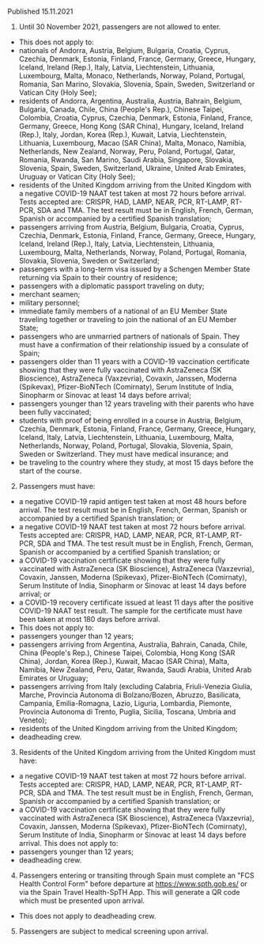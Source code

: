Published 15.11.2021
1. Until 30 November 2021, passengers are not allowed to enter.
- This does not apply to:
- nationals of Andorra, Austria, Belgium, Bulgaria, Croatia, Cyprus, Czechia, Denmark, Estonia, Finland, France, Germany, Greece, Hungary, Iceland, Ireland (Rep.), Italy, Latvia, Liechtenstein, Lithuania, Luxembourg, Malta, Monaco, Netherlands, Norway, Poland, Portugal, Romania, San Marino, Slovakia, Slovenia, Spain, Sweden, Switzerland or Vatican City (Holy See);
- residents of Andorra, Argentina, Australia, Austria, Bahrain, Belgium, Bulgaria, Canada, Chile, China (People's Rep.), Chinese Taipei, Colombia, Croatia, Cyprus, Czechia, Denmark, Estonia, Finland, France, Germany, Greece, Hong Kong (SAR China), Hungary, Iceland, Ireland (Rep.), Italy, Jordan, Korea (Rep.), Kuwait, Latvia, Liechtenstein, Lithuania, Luxembourg, Macao (SAR China), Malta, Monaco, Namibia, Netherlands, New Zealand, Norway, Peru, Poland, Portugal, Qatar, Romania, Rwanda, San Marino, Saudi Arabia, Singapore, Slovakia, Slovenia, Spain, Sweden, Switzerland, Ukraine, United Arab Emirates, Uruguay or Vatican City (Holy See);
- residents of the United Kingdom arriving from the United Kingdom with a negative COVID-19 NAAT test taken at most 72 hours before arrival. Tests accepted are: CRISPR, HAD, LAMP, NEAR, PCR, RT-LAMP, RT-PCR, SDA and TMA. The test result must be in English, French, German, Spanish or accompanied by a certified Spanish translation;
- passengers arriving from Austria, Belgium, Bulgaria, Croatia, Cyprus, Czechia, Denmark, Estonia, Finland, France, Germany, Greece, Hungary, Iceland, Ireland (Rep.), Italy, Latvia, Liechtenstein, Lithuania, Luxembourg, Malta, Netherlands, Norway, Poland, Portugal, Romania, Slovakia, Slovenia, Sweden or Switzerland;
- passengers with a long-term visa issued by a Schengen Member State returning via Spain to their country of residence;
- passengers with a diplomatic passport traveling on duty;
- merchant seamen;
- military personnel;
- immediate family members of a national of an EU Member State traveling together or traveling to join the national of an EU Member State;
- passengers who are unmarried partners of nationals of Spain. They must have a confirmation of their relationship issued by a consulate of Spain;
- passengers older than 11 years with a COVID-19 vaccination certificate showing that they were fully vaccinated with AstraZeneca (SK Bioscience), AstraZeneca (Vaxzevria), Covaxin, Janssen, Moderna (Spikevax), Pfizer-BioNTech (Comirnaty), Serum Institute of India, Sinopharm or Sinovac at least 14 days before arrival;
- passengers younger than 12 years traveling with their parents who have been fully vaccinated;
- students with proof of being enrolled in a course in Austria, Belgium, Czechia, Denmark, Estonia, Finland, France, Germany, Greece, Hungary, Iceland, Italy, Latvia, Liechtenstein, Lithuania, Luxembourg, Malta, Netherlands, Norway, Poland, Portugal, Slovakia, Slovenia, Spain, Sweden or Switzerland. They must have medical insurance; and
- be traveling to the country where they study, at most 15 days before the start of the course.
2. Passengers must have:
- a negative COVID-19 rapid antigen test taken at most 48 hours before arrival. The test result must be in English, French, German, Spanish or accompanied by a certified Spanish translation; or
- a negative COVID-19 NAAT test taken at most 72 hours before arrival. Tests accepted are: CRISPR, HAD, LAMP, NEAR, PCR, RT-LAMP, RT-PCR, SDA and TMA. The test result must be in English, French, German, Spanish or accompanied by a certified Spanish translation; or
- a COVID-19 vaccination certificate showing that they were fully vaccinated with AstraZeneca (SK Bioscience), AstraZeneca (Vaxzevria), Covaxin, Janssen, Moderna (Spikevax), Pfizer-BioNTech (Comirnaty), Serum Institute of India, Sinopharm or Sinovac at least 14 days before arrival; or
- a COVID-19 recovery certificate issued at least 11 days after the positive COVID-19 NAAT test result. The sample for the certificate must have been taken at most 180 days before arrival.
- This does not apply to:
- passengers younger than 12 years;
- passengers arriving from Argentina, Australia, Bahrain, Canada, Chile, China (People's Rep.), Chinese Taipei, Colombia, Hong Kong (SAR China), Jordan, Korea (Rep.), Kuwait, Macao (SAR China), Malta, Namibia, New Zealand, Peru, Qatar, Rwanda, Saudi Arabia, United Arab Emirates or Uruguay;
- passengers arriving from Italy (excluding Calabria, Friuli-Venezia Giulia, Marche, Provincia Autonoma di Bolzano/Bozen, Abruzzo, Basilicata, Campania, Emilia-Romagna, Lazio,
Liguria, Lombardia, Piemonte, Provincia Autonoma di Trento, Puglia, Sicilia, Toscana, Umbria and Veneto);
- residents of the United Kingdom arriving from the United Kingdom;
- deadheading crew.
3. Residents of the United Kingdom arriving from the United Kingdom must have:
- a negative COVID-19 NAAT test taken at most 72 hours before arrival. Tests accepted are: CRISPR, HAD, LAMP, NEAR, PCR, RT-LAMP, RT-PCR, SDA and TMA. The test result must be in English, French, German, Spanish or accompanied by a certified Spanish translation; or
- a COVID-19 vaccination certificate showing that they were fully vaccinated with AstraZeneca (SK Bioscience), AstraZeneca (Vaxzevria), Covaxin, Janssen, Moderna (Spikevax), Pfizer-BioNTech (Comirnaty), Serum Institute of India, Sinopharm or Sinovac at least 14 days before arrival.
This does not apply to:
- passengers younger than 12 years;
- deadheading crew.
4. Passengers entering or transiting through Spain must complete an "FCS Health Control Form" before departure at <a href="https://www.spth.gob.es/">https://www.spth.gob.es/</a> or via the Spain Travel Health-SpTH App. This will generate a QR code which must be presented upon arrival.
- This does not apply to deadheading crew.
5. Passengers are subject to medical screening upon arrival.